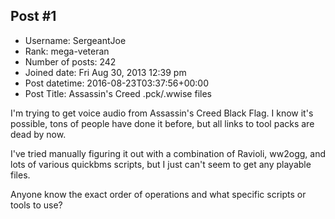 ## Post #1
- Username: SergeantJoe
- Rank: mega-veteran
- Number of posts: 242
- Joined date: Fri Aug 30, 2013 12:39 pm
- Post datetime: 2016-08-23T03:37:56+00:00
- Post Title: Assassin's Creed .pck/.wwise files

I'm trying to get voice audio from Assassin's Creed Black Flag. I know it's possible, tons of people have done it before, but all links to tool packs are dead by now.

I've tried manually figuring it out with a combination of Ravioli, ww2ogg, and lots of various quickbms scripts, but I just can't seem to get any playable files.

Anyone know the exact order of operations and what specific scripts or tools to use?
